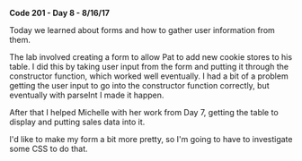 **Code 201 - Day 8 - 8/16/17**

Today we learned about forms and how to gather user information from them.

The lab involved creating a form to allow Pat to add new cookie stores to his table. I did this by taking user input from the form and putting it through the constructor function, which worked well eventually. I had a bit of a problem getting the user input to go into the constructor function correctly, but eventually with parseInt I made it happen.

After that I helped Michelle with her work from Day 7, getting the table to display and putting sales data into it.

I'd like to make my form a bit more pretty, so I'm going to have to investigate some CSS to do that.
